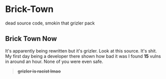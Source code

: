# Brick-Town
dead source code,
smokin that grizler pack

## Brick Town Now

It's apparently being rewritten but it's grizler. Look at this source. It's shit. My first day being a developer there shown how bad it was I found **15** vulns in around an hour. None of you were even safe.

> **~~grizler is racist lmao~~**
